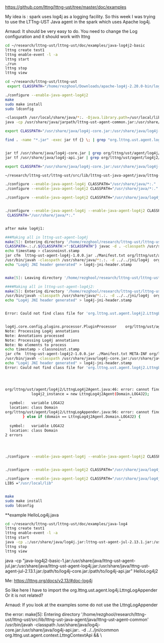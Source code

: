 https://github.com/lttng/lttng-ust/tree/master/doc/examples


My idea is :
spark uses log4j as a logging facility. So this week I was trying to use the LTTng-UST Java agent in the spark which uses Apache log4j.

Arnaud:
It should be very easy to do. You need to change the Log configuration and it should work with lttng


```bash
cd ~/research/lttng-ust/lttng-ust/doc/examples/java-log4j2-basic
lttng create test1
lttng enable-event -l -a
lttng start
./run
lttng stop
lttng view
```

```bash
cd ~/research/lttng-ust/lttng-ust
 export CLASSPATH="/home/rezghool/Downloads/apache-log4j-2.20.0-bin/log4j-core-2.20.0.jar:/home/rezghool/Downloads/apache-log4j-2.20.0-bin/log4j-api-2.20.0.jar"

./configure --enable-java-agent-log4j2
make
sudo make install
sudo ldconfig
```












```bash
-classpath /usr/local/share/java/*:. -Djava.library.path=/usr/local/lib Test
java -cp /usr/share/java/jarpath/lttng-ust-agent-common.jar:/usr/share/java/jarpath/lttng-ust-agent-log4j.jar:$LOG4JPATH:. Test

export CLASSPATH="/usr/share/java/log4j-core.jar:/usr/share/java/log4j-api.jar:/usr/share/java/log4j.jar"

find . -name "*.jar" -exec jar tf {} \; | grep "org.lttng.ust.agent.log4j*\.class"


jar tf /usr/share/java/log4j-core.jar | grep org/lttng/ust/agent/log4j/LttngLog4j2Api
jar tf /usr/share/java/log4j-api.jar | grep org/lttng/ust/agent/log4j2/LttngLog4j2Api

export CLASSPATH="/usr/share/java/log4j-core.jar:/usr/share/java/log4j-api.jar"

~/research/lttng-ust/lttng-ust/src/lib/lttng-ust-java-agent/java/lttng-ust-agent-log4j2/org/lttng/ust/agent/log4j2

./configure --enable-java-agent-log4j CLASSPATH="/usr/share/java/*:."
./configure --enable-java-agent-log4j2 CLASSPATH="/usr/share/java/*:."

./configure --enable-java-agent-log4j2 CLASSPATH="/usr/share/java/log4j-core.jar:/usr/share/java/log4j-api.jar"


./configure --enable-java-agent-log4j --enable-java-agent-log4j2 CLASSPATH="/usr/share/java/log4j-core.jar:/usr/share/java/log4j-api.jar"
 CLASSPATH="/usr/share/java/*:."


after make log4j1:

###Making all in lttng-ust-agent-log4j
make[5]: Entering directory '/home/rezghool/research/lttng-ust/lttng-ust/src/lib/lttng-ust-java-agent/java/lttng-ust-agent-log4j'
CLASSPATH=.:./.${CLASSPATH:+":$CLASSPATH"} javac -d . -classpath /usr/share/java/*:.:./../lttng-ust-agent-common/lttng-ust-agent-common.jar    org/lttng/ust/agent/log4j/LttngLog4jAgent.java org/lttng/ust/agent/log4j/LttngLog4jApi.java org/lttng/ust/agent/log4j/LttngLogAppender.java
echo timestamp > classnoinst.stamp
jar cfm  lttng-ust-agent-log4j-1.0.0.jar ./Manifest.txt org/lttng/ust/agent/log4j/*.class && rm -f lttng-ust-agent-log4j.jar && ln -s lttng-ust-agent-log4j-1.0.0.jar lttng-ust-agent-log4j.jar
/usr/bin/javah -classpath /usr/share/java/*:.:. -d ../../jni/log4j  org.lttng.ust.agent.log4j.LttngLog4jApi && \
echo "Log4j JNI header generated" > log4j-jni-header.stamp


make[5]: Leaving directory '/home/rezghool/research/lttng-ust/lttng-ust/src/lib/lttng-ust-java-agent/java/lttng-ust-agent-log4j'

####Making all in lttng-ust-agent-log4j2:
make[5]: Entering directory '/home/rezghool/research/lttng-ust/lttng-ust/src/lib/lttng-ust-java-agent/java/lttng-ust-agent-log4j2'
/usr/bin/javah -classpath /usr/share/java/*:.:. -d ../../jni/log4j  org.lttng.ust.agent.log4j2.LttngLog4j2Api && \
echo "Log4j JNI header generated" > log4j-jni-header.stamp


Error: Could not find class file for 'org.lttng.ust.agent.log4j2.LttngLog4j2Api'.


log4j.core.config.plugins.processor.PluginProcessor    org/lttng/ust/agent/log4j2/LttngLog4j2Agent.java org/lttng/ust/agent/log4j2/LttngLog4j2Api.java org/lttng/ust/agent/log4j2/LttngLogAppender.java
Note: Processing Log4j annotations
Note: Annotations processed
Note: Processing Log4j annotations
Note: No elements to process
echo timestamp > classnoinst.stamp
jar cfm  lttng-ust-agent-log4j2-1.0.0.jar ./Manifest.txt META-INF org/lttng/ust/agent/log4j2/*.class && rm -f lttng-ust-agent-log4j2.jar && ln -s lttng-ust-agent-log4j2-1.0.0.jar lttng-ust-agent-log4j2.jar
/usr/bin/javah -classpath /usr/share/java/log4j-core.jar:/usr/share/java/log4j-api.jar:. -d ../../jni/log4j  org.lttng.ust.agent.log4j2.LttngLog4j2Api && \
echo "Log4j JNI header generated" > log4j-jni-header.stamp
Error: Could not find class file for 'org.lttng.ust.agent.log4j2.LttngLog4j2Api'.




org/lttng/ust/agent/log4j2/LttngLog4j2Agent.java:46: error: cannot find symbol
			log4j2_instance = new LttngLog4j2Agent(Domain.LOG4J2);
			                                             ^
  symbol:   variable LOG4J2
  location: class Domain
org/lttng/ust/agent/log4j2/LttngLogAppender.java:96: error: cannot find symbol
		} else if (domain == LttngLog4j2Agent.Domain.LOG4J2) {
		                                            ^
  symbol:   variable LOG4J2
  location: class Domain
2 errors




./configure --enable-java-agent-log4j --enable-java-agent-log4j2 CLASSPATH="/usr/share/java/*:."


./configure --enable-java-agent-log4j2 CLASSPATH="/usr/share/java/log4j-core.jar:/usr/share/java/log4j-api.jar"

./configure --enable-java-agent-log4j2 CLASSPATH="/usr/share/java/log4j-core.jar:/usr/share/java/log4j-api.jar:/usr/local/share/java/*:."
LIBS ="/usr/local/lib"


make
sudo make install
sudo ldconfig

```

**example HelloLog4j.java 
```bash
cd ~/research/lttng-ust/lttng-ust/doc/examples/java-log4
lttng create test1
lttng enable-event -l -a
lttng start
java -cp .:/usr/share/java/log4j.jar:lttng-ust-agent-jul-2.13.1.jar:/usr/share/java/lttng-ust-agent-jul.jar:/usr/share/java/lttng-ust-agent-log4j.jar:/usr/share/java/lttng-ust-agent-jul-2.13.1.jar HelloLog4j
lttng stop
lttng view
```


java -cp "java-log4j2-basic-1.jar:/usr/share/java/lttng-ust-agent-jul.jar:/usr/share/java/lttng-ust-agent-log4j.jar:/usr/share/java/lttng-ust-agent-jul-2.13.1.jar:/path/to/log4j-core.jar:/path/to/log4j-api.jar" HelloLog4j2



Me: 
https://lttng.org/docs/v2.13/#doc-log4j

So like here I have to import the
org.lttng.ust.agent.log4j.LttngLogAppender
Or it is not related?

Arnaud: 
If you look at the examples some do not use the LttngLogAppender


the error: 
make[5]: Entering directory '/home/rezghool/research/lttng-ust/lttng-ust/src/lib/lttng-ust-java-agent/java/lttng-ust-agent-common'
/usr/bin/javah -classpath /usr/share/java/log4j-core.jar:/usr/share/java/log4j-api.jar:. -d ../../jni/common  org.lttng.ust.agent.context.LttngContextApi && \




